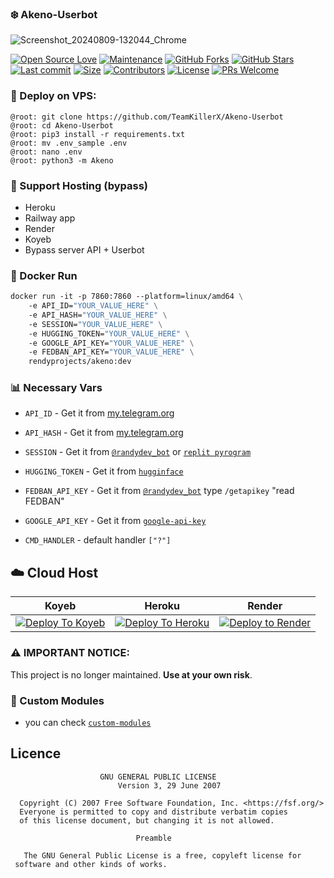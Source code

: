 ### ❄️ Akeno-Userbot
![Screenshot_20240809-132044_Chrome](https://github.com/user-attachments/assets/2baee270-ae25-44f4-9cc4-101e89db51d4)

[![Open Source Love](https://badges.frapsoft.com/os/v2/open-source.png?v=103)](https://github.com/TeamKillerX/Akeno-Userbot)
[![Maintenance](https://img.shields.io/badge/Maintained%3F-Yes-green)](https://github.com/TeamKillerX/Akeno-Userbot/graphs/commit-activity)
[![GitHub Forks](https://img.shields.io/github/forks/TeamKillerX/Akeno-Userbot?&logo=github)](https://github.com/The-MoonTg-project/Moon-Userbot)
[![GitHub Stars](https://img.shields.io/github/stars/TeamKillerX/Akeno-Userbot?&logo=github)](https://github.com/TeamKillerX/Akeno-Userbot/stargazers)
[![Last commit](https://img.shields.io/github/last-commit/TeamKillerX/Akeno-Userbot?&logo=github)](https://github.com/TeamKillerX/Akeno-Userbot)
[![Size](https://img.shields.io/github/repo-size/TeamKillerX/Akeno-Userbot?color=green)](https://github.com/TeamKillerX/Akeno-Userbot)
[![Contributors](https://img.shields.io/github/contributors/TeamKillerX/Akeno-Userbot?color=green)](https://github.com/TeamKillerX/Akeno-Userbot/graphs/contributors)
[![License](https://img.shields.io/badge/License-GPL-pink)](https://github.com/TeamKillerX/Akeno-Userbot/blob/main/LICENSE)
[![PRs Welcome](https://img.shields.io/badge/PRs-welcome-brightgreen.svg)](https://makeapullrequest.com)


### 🚀 Deploy on VPS:
```console
@root: git clone https://github.com/TeamKillerX/Akeno-Userbot
@root: cd Akeno-Userbot
@root: pip3 install -r requirements.txt
@root: mv .env_sample .env
@root: nano .env
@root: python3 -m Akeno
```
### 🎈 Support Hosting (bypass)
- Heroku
- Railway app
- Render
- Koyeb
- Bypass server API + Userbot

### 🐳 Docker Run
```Dockerfile
docker run -it -p 7860:7860 --platform=linux/amd64 \
	-e API_ID="YOUR_VALUE_HERE" \
	-e API_HASH="YOUR_VALUE_HERE" \
	-e SESSION="YOUR_VALUE_HERE" \
	-e HUGGING_TOKEN="YOUR_VALUE_HERE" \
	-e GOOGLE_API_KEY="YOUR_VALUE_HERE" \
	-e FEDBAN_API_KEY="YOUR_VALUE_HERE" \
	rendyprojects/akeno:dev
```

### 📊 Necessary Vars

 - `API_ID` - Get it from [my.telegram.org](https://my.telegram.org/)

 - `API_HASH` - Get it from [my.telegram.org](https://my.telegram.org/)

 - `SESSION` - Get it from [`@randydev_bot`](https://t.me/randydev_bot) or [`replit pyrogram`](https://replit.com/@ABHITHEMODDER/MoonUb-Session-Gen)

 - `HUGGING_TOKEN` - Get it from [`hugginface`](https://huggingface.co/settings/tokens)
 - `FEDBAN_API_KEY` - Get it from [`@randydev_bot`](https://t.me/randydev_bot) type `/getapikey` "read FEDBAN"

 - `GOOGLE_API_KEY` - Get it from [`google-api-key`](https://ai.google.dev)

 - `CMD_HANDLER` - default handler `["?"]`

## ☁️ Cloud Host
| Koyeb | Heroku | Render |
|-------|--------|--------|
| [![Deploy To Koyeb](https://www.koyeb.com/static/images/deploy/button.svg)](https://app.koyeb.com/deploy?type=git&repository=github.com/TeamKillerX/Akeno-Userbot&branch=main&name=akeno) | [![Deploy To Heroku](https://www.herokucdn.com/deploy/button.svg)](https://heroku.com/deploy?template=https://github.com/TeamKillerX/Akeno-Userbot) | [![Deploy to Render](https://render.com/images/deploy-to-render-button.svg)](https://render.com/deploy?repo=https://github.com/TeamKillerX/Akeno-Userbot) |

### ⚠️ IMPORTANT NOTICE:

This project is no longer maintained. __Use at your own risk__.

### 📂 Custom Modules
- you can check [`custom-modules`](https://github.com/TeamKillerX/custom_modules)

## Licence

```plaintext
                    GNU GENERAL PUBLIC LICENSE
                        Version 3, 29 June 2007

  Copyright (C) 2007 Free Software Foundation, Inc. <https://fsf.org/>
  Everyone is permitted to copy and distribute verbatim copies
  of this license document, but changing it is not allowed.

                            Preamble

   The GNU General Public License is a free, copyleft license for
 software and other kinds of works.
```
